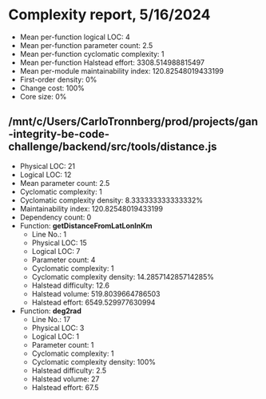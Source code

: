 # Complexity report, 5/16/2024

* Mean per-function logical LOC: 4
* Mean per-function parameter count: 2.5
* Mean per-function cyclomatic complexity: 1
* Mean per-function Halstead effort: 3308.514988815497
* Mean per-module maintainability index: 120.82548019433199
* First-order density: 0%
* Change cost: 100%
* Core size: 0%

## /mnt/c/Users/CarloTronnberg/prod/projects/gan-integrity-be-code-challenge/backend/src/tools/distance.js

* Physical LOC: 21
* Logical LOC: 12
* Mean parameter count: 2.5
* Cyclomatic complexity: 1
* Cyclomatic complexity density: 8.333333333333332%
* Maintainability index: 120.82548019433199
* Dependency count: 0
* Function: **getDistanceFromLatLonInKm**
    * Line No.: 1
    * Physical LOC: 15
    * Logical LOC: 7
    * Parameter count: 4
    * Cyclomatic complexity: 1
    * Cyclomatic complexity density: 14.285714285714285%
    * Halstead difficulty: 12.6
    * Halstead volume: 519.8039664786503
    * Halstead effort: 6549.529977630994
* Function: **deg2rad**
    * Line No.: 17
    * Physical LOC: 3
    * Logical LOC: 1
    * Parameter count: 1
    * Cyclomatic complexity: 1
    * Cyclomatic complexity density: 100%
    * Halstead difficulty: 2.5
    * Halstead volume: 27
    * Halstead effort: 67.5

